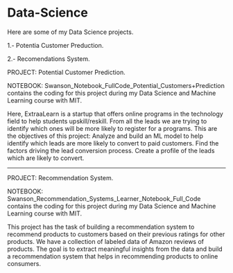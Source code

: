 # Data-Science
Here are some of my Data Science projects.

1.- Potentia Customer Preduction.

2.- Recomendations System.


PROJECT: Potential Customer Prediction.

NOTEBOOK: Swanson_Notebook_FullCode_Potential_Customers+Prediction contains the coding for this project during my Data Science and Machine Learning course with MIT.

Here, ExtraaLearn is a startup that offers online programs in the technology field to help students upskill/reskill. From all the leads we are trying to identify which ones will be more likely to register for a programs.
This are the objectives of this project:
Analyze and build an ML model to help identify which leads are more likely to convert to paid customers. Find the factors driving the lead conversion process. Create a profile of the leads which are likely to convert.

******************************************************************************************************************************************************************
PROJECT: Recommendation System.

NOTEBOOK: Swanson_Recommendation_Systems_Learner_Notebook_Full_Code contains the coding for this project during my Data Science and Machine Learning course with MIT.

This project has the task of building a recommendation system to recommend products to customers based on their previous ratings for other products. We have a collection of labeled data of Amazon reviews of products. The goal is to extract meaningful insights from the data and build a recommendation system that helps in recommending products to online consumers.
